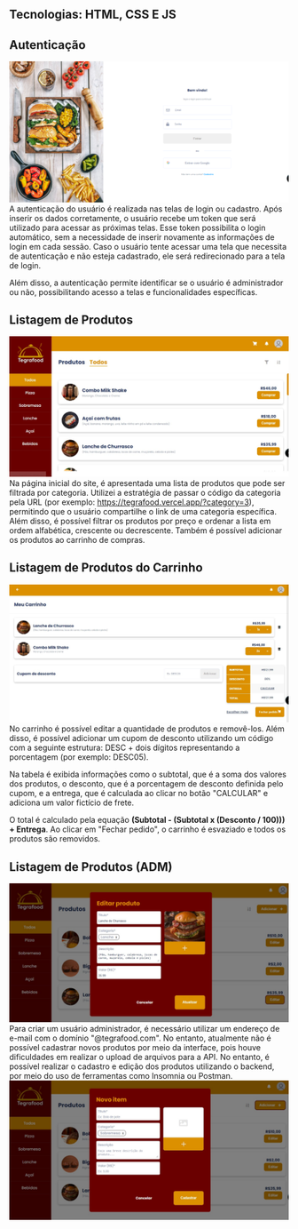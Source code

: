 ## Tecnologias: HTML, CSS E JS

## Autenticação
![Auth](../front-end/docs/auth.png)
A autenticação do usuário é realizada nas telas de login ou cadastro. Após inserir os dados corretamente, o usuário recebe um token que será utilizado para acessar as próximas telas. Esse token possibilita o login automático, sem a necessidade de inserir novamente as informações de login em cada sessão. Caso o usuário tente acessar uma tela que necessita de autenticação e não esteja cadastrado, ele será redirecionado para a tela de login.

Além disso, a autenticação permite identificar se o usuário é administrador ou não, possibilitando acesso a telas e funcionalidades específicas.

## Listagem de Produtos
![List Products](../front-end/docs/list-products.jpeg)
Na página inicial do site, é apresentada uma lista de produtos que pode ser filtrada por categoria. Utilizei a estratégia de passar o código da categoria pela URL (por exemplo: https://tegrafood.vercel.app/?category=3), permitindo que o usuário compartilhe o link de uma categoria específica. Além disso, é possível filtrar os produtos por preço e ordenar a lista em ordem alfabética, crescente ou decrescente. Também é possível adicionar os produtos ao carrinho de compras.


## Listagem de Produtos do Carrinho
![List Cart Products](../front-end/docs/list-cart-products.jpeg)
No carrinho é possível editar a quantidade de produtos e removê-los. Além disso, é possível adicionar um cupom de desconto utilizando um código com a seguinte estrutura: DESC + dois dígitos representando a porcentagem (por exemplo: DESC05).

Na tabela é exibida informações como o subtotal, que é a soma dos valores dos produtos, o desconto, que é a porcentagem de desconto definida pelo cupom, e a entrega, que é calculada ao clicar no botão "CALCULAR" e adiciona um valor fictício de frete.

O total é calculado pela equação __(Subtotal - (Subtotal x (Desconto / 100))) + Entrega__. Ao clicar em "Fechar pedido", o carrinho é esvaziado e todos os produtos são removidos.

## Listagem de Produtos (ADM)
![Update Products](../front-end/docs/update-product.jpeg)
Para criar um usuário administrador, é necessário utilizar um endereço de e-mail com o domínio "@tegrafood.com". No entanto, atualmente não é possível cadastrar novos produtos por meio da interface, pois houve dificuldades em realizar o upload de arquivos para a API. No entanto, é possível realizar o cadastro e edição dos produtos utilizando o backend, por meio do uso de ferramentas como Insomnia ou Postman.
![New Products](../front-end/docs/new-product.jpeg)
